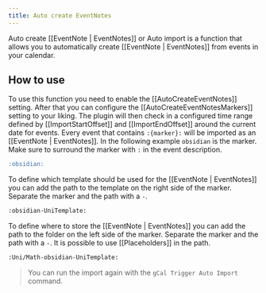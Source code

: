 ```yaml
---
title: Auto create EventNotes
---
```


Auto create [[EventNote | EventNotes]] or Auto import is a function that allows you to automatically create [[EventNote | EventNotes]] from events in your calendar.

## How to use

To use this function you need to enable the [[AutoCreateEventNotes]] setting.
After that you can configure the [[AutoCreateEventNotesMarkers]] setting to your liking.
The plugin will then check in a configured time range defined by [[ImportStartOffset]] and [[ImportEndOffset]] around the current date for events.
Every event that contains `:{marker}:` will be imported as an [[EventNote | EventNotes]].
In the following example `obsidian` is the marker. Make sure to surround the marker with `:` in the event description.

~~~md title="Example Google Event Description"
:obsidian:
~~~

To define which template should be used for the [[EventNote | EventNotes]] you can add the path to the template on the right side of the marker.
Separate the marker and the path with a `-`.

~~~md title="Example Google Event Description"
:obsidian-UniTemplate:
~~~

To define where to store the [[EventNote | EventNotes]] you can add the path to the folder on the left side of the marker.
Separate the marker and the path with a `-`.
It is possible to use [[Placeholders]] in the path.

~~~md title="Example Google Event Description"
:Uni/Math-obsidian-UniTemplate:
~~~

> You can run the import again with the `gCal Trigger Auto Import` command.